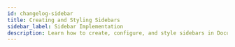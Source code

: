 ```yaml
---
id: changelog-sidebar
title: Creating and Styling Sidebars
sidebar_label: Sidebar Implementation
description: Learn how to create, configure, and style sidebars in Docusaurus for better navigation and user experience
---
```


